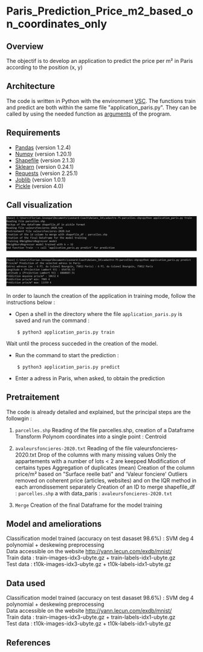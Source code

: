 # Paris_Prediction_Price_m2_based_on_coordinates_only

## Overview
The objectif is to develop an application to predict the price per m² in Paris according to the position (x, y)

##  Architecture

The code is written in Python with the environment [VSC](https://code.visualstudio.com/docs/languages/python). The functions train and predict are both within the same file "application_paris.py".
They can be called by using the needed function as [arguments](https://www.tutorialspoint.com/python/python_command_line_arguments.htm)  of the program.

##  Requirements

* [Pandas](https://pandas.pydata.org/docs/getting_started/install.html) (version 1.2.4)
* [Numpy](https://numpy.org/install/) (version 1.20.1)
* [Shapefile](https://pypi.org/project/pyshp/) (version 2.1.3)
* [Sklearn](https://scikit-learn.org/stable/install.html) (version 0.24.1)
* [Requests](https://pypi.org/project/requests/) (version 2.25.1)
* [Joblib](https://joblib.readthedocs.io/en/latest/installing.html) (version 1.0.1)
* [Pickle](https://pypi.org/project/pickle-mixin/) (version 4.0)

##  Call visualization
<p align="center">
<img src="img/train.PNG" alt="drawing" width="700"/>
</p>
<p align="center">
<img src="img/predict.PNG" alt="drawing" width="700"/>
</p>

In order to launch the creation of the application in training mode, follow the instructions below :

- Open a shell in the directory where the file ```application_paris.py``` is saved and run the command :
```
    $ python3 application_paris.py train
```
Wait until the process succeded in the creation of the model.

- Run the command to start the prediction :
```
    $ python3 application_paris.py predict
```
- Enter a adress in Paris, when asked, to obtain the prediction

##  Pretraitement
The code is already detailed and explained, but the principal steps are the followgin :

1.  ```parcelles.shp```
Reading of the file parcelles.shp, creation of a Dataframe
Transform Polynom coordinates into a single point : Centroid

2. ```avaleursfoncieres-2020.txt```
Reading of the file valeursfoncieres-2020.txt
Drop of the columns with many missing values
Only the appartements with a number of lots < 2 are keepped
Modification of certains types
Aggregation of duplicates (mean)
Creation of the column price/m² based on "Surface reelle bati" and 'Valeur fonciere'
Outliers removed on coherent price (articles, websites) and on the IQR method in each arrondissement separately
Creation of an ID to merge shapefile_df : ```parcelles.shp``` a with data_paris : ```avaleursfoncieres-2020.txt```

3. ```Merge```
Creation of the final Dataframe for the model training


## Model and ameliorations
Classification model trained (accuracy on test dasaset 98.6%) : SVM deg 4 polynomial + deskewing preprocessing  
Data accessible on the website http://yann.lecun.com/exdb/mnist/  
Train data : train-images-idx3-ubyte.gz + train-labels-idx1-ubyte.gz  
Test data : t10k-images-idx3-ubyte.gz + t10k-labels-idx1-ubyte.gz

## Data used
Classification model trained (accuracy on test dasaset 98.6%) : SVM deg 4 polynomial + deskewing preprocessing  
Data accessible on the website http://yann.lecun.com/exdb/mnist/  
Train data : train-images-idx3-ubyte.gz + train-labels-idx1-ubyte.gz  
Test data : t10k-images-idx3-ubyte.gz + t10k-labels-idx1-ubyte.gz  

##  References

